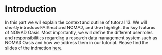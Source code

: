 # Introduction

In this part we will explain the context and outline of tutorial 13. We will shortly introduce FAIRmat and NOMAD, and then highlight the key features of NOMAD Oasis. Most importantly, we will define the different user roles and responsibilities regarding a research data management system such as NOMAD Oasis and how we address them in our tutorial.
Please find the slides of the indruction [here]().
